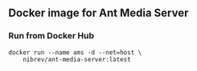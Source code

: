 ## Docker image for Ant Media Server


### Run from Docker Hub
```
docker run --name ams -d --net=host \
	nibrev/ant-media-server:latest
```